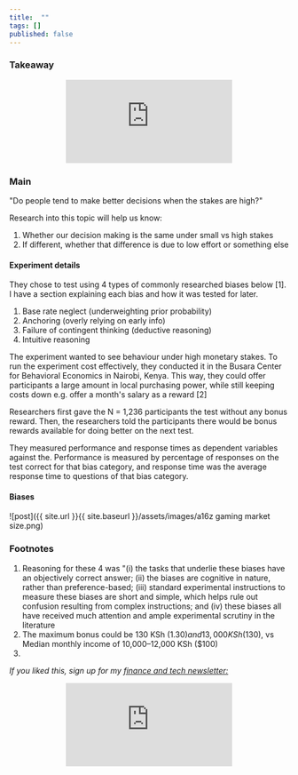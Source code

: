 ```yaml
---
title:  ""  
tags: []
published: false
---
```


### Takeaway

<style>
      .iframe-container {
        overflow: hidden;        
        padding-top: 50%; <!-- Calculated from the aspect ration of the content (in case of 16:9 it is 9/16= 0.5625) -->
        position: relative;
      }
      .iframe-container iframe { 
         border: 0;
         height: 100%; <!-- Finally, width and height are set to 100% so the iframe takes up 100% of the containers space. -->
         left: 0;
         position: absolute;
         top: 0;
         width: 100%;
         display: block;
         margin: 0 auto; <!-- center image -->
      }
      <!-- 4x3 Aspect Ratio -->
      .iframe-container-4x3 {
        padding-top: 75%;
      }
</style> 

<div class="iframe-container-4x3">
  <p align="center"><iframe src="https://avoidboringpeople.substack.com/embed" frameborder="0" scrolling="no"> </iframe></p>
</div>

### Main

"Do people tend to make better decisions when the stakes are high?"

Research into this topic will help us know:

1. Whether our decision making is the same under small vs high stakes
2. If different, whether that difference is due to low effort or something else


#### Experiment details

They chose to test using 4 types of commonly researched biases below \[1\]. I have a section explaining each bias and how it was tested for later.

1. Base rate neglect (underweighting prior probability)
2. Anchoring (overly relying on early info)
3. Failure of contingent thinking (deductive reasoning)
4. Intuitive reasoning

The experiment wanted to see behaviour under high monetary stakes. To run the experiment cost effectively, they conducted it in the Busara Center for Behavioral Economics in Nairobi, Kenya. This way, they could offer participants a large amount in local purchasing power, while still keeping costs down e.g. offer a month's salary as a reward \[2\]

Researchers first gave the N = 1,236 participants the test without any bonus reward. Then, the researchers told the participants there would be bonus rewards available for doing better on the next test. 

They measured performance and response times as dependent variables against the. Performance is measured by percentage of responses on the test correct for that bias category, and response time was the average response time to questions of that bias category.

#### Biases



![post]({{ site.url }}{{ site.baseurl }}/assets/images/a16z gaming market size.png)

### Footnotes

1. Reasoning for these 4 was "(i) the tasks that underlie these biases have an objectively correct answer; (ii) the biases are cognitive in nature, rather than preference-based; (iii) standard experimental instructions to measure these biases are short and simple, which helps rule out confusion resulting from complex instructions; and (iv) these biases all have received much attention and ample experimental scrutiny in the literature
2. The maximum bonus could be 130 KSh ($1.30) and 13,000 KSh ($130), vs Median monthly income of 10,000–12,000 KSh ($100)
3. 


*If you liked this, sign up for my [finance and tech newsletter:](https://avoidboringpeople.substack.com/ "ABP")*

<div class="iframe-container-4x3">
  <p align="center"><iframe src="https://avoidboringpeople.substack.com/embed" frameborder="0" scrolling="no"> </iframe></p>
</div>
